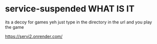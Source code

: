 # service-suspended WHAT IS IT

its a decoy for games yeh just type in the directory in the url and you play the game

https://servi2.onrender.com/